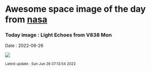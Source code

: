 
# Awesome space image of the day from [nasa](https://api.nasa.gov/)

### Today image : Light Echoes from V838 Mon

Date : 2022-06-26


![](https://apod.nasa.gov/apod/image/2206/V838Mon_Hubble_960.jpg)

<small>Latest update : Sun Jun 26 07:13:54 2022</small>


